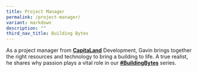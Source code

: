 ```yaml
---
title: Project Manager
permalink: /project-manager/
variant: markdown
description: ""
third_nav_title: Building Bytes
---
```

<p>As a project manager from <strong><a href="https://www.facebook.com/capitaland?__cft__[0]=AZXz5BS3r_qMntSOXYr0qpIAxfYTC3vGh44dHH1-SHvwebI7O2_JGzp4uFj0uglM3MYZMb9mejoaR78LuASZLFmlR5xbTtUsnqOA_9g2bBkTiePQP-kmgL1xuLyksyeHkw9Jb3CDrBCWj_c1G23qVFyOyNrz5vau594kbuEbqXLsUVXF0DaIbTRnF1LJ_1BhLBz53UeSy8q6XVbtTe87xfnd&amp;__tn__=-]K-R" class="x1i10hfl xjbqb8w x1ejq31n xd10rxx x1sy0etr x17r0tee x972fbf xcfux6l x1qhh985 xm0m39n x9f619 x1ypdohk xt0psk2 xe8uvvx xdj266r x11i5rnm xat24cr x1mh8g0r xexx8yu x4uap5 x18d9i69 xkhd6sd x16tdsg8 x1hl2dhg xggy1nq x1a2a7pz xkrqix3 x1sur9pj x1fey0fg x1s688f" rel="noopener noreferrer nofollow" target="_blank">CapitaLand</a></strong> Development,
Gavin brings together the right resources and technology to bring a building
to life. A true realist, he shares why passion plays a vital role in our <strong><a href="https://www.facebook.com/hashtag/buildingbytes?__eep__=6&amp;__cft__[0]=AZXz5BS3r_qMntSOXYr0qpIAxfYTC3vGh44dHH1-SHvwebI7O2_JGzp4uFj0uglM3MYZMb9mejoaR78LuASZLFmlR5xbTtUsnqOA_9g2bBkTiePQP-kmgL1xuLyksyeHkw9Jb3CDrBCWj_c1G23qVFyOyNrz5vau594kbuEbqXLsUVXF0DaIbTRnF1LJ_1BhLBz53UeSy8q6XVbtTe87xfnd&amp;__tn__=*NK-R" class="x1i10hfl xjbqb8w x1ejq31n xd10rxx x1sy0etr x17r0tee x972fbf xcfux6l x1qhh985 xm0m39n x9f619 x1ypdohk xt0psk2 xe8uvvx xdj266r x11i5rnm xat24cr x1mh8g0r xexx8yu x4uap5 x18d9i69 xkhd6sd x16tdsg8 x1hl2dhg xggy1nq x1a2a7pz xkrqix3 x1sur9pj x1fey0fg x1s688f" rel="noopener noreferrer nofollow" target="_blank">#BuildingBytes</a></strong> series.</p>